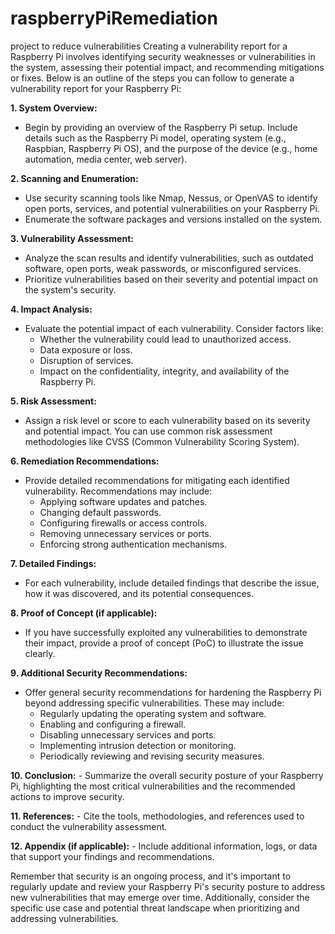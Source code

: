 # raspberryPiRemediation
project to reduce vulnerabilities
Creating a vulnerability report for a Raspberry Pi involves identifying security weaknesses or vulnerabilities in the system, assessing their potential impact, and recommending mitigations or fixes. Below is an outline of the steps you can follow to generate a vulnerability report for your Raspberry Pi:

**1. System Overview:**
   - Begin by providing an overview of the Raspberry Pi setup. Include details such as the Raspberry Pi model, operating system (e.g., Raspbian, Raspberry Pi OS), and the purpose of the device (e.g., home automation, media center, web server).

**2. Scanning and Enumeration:**
   - Use security scanning tools like Nmap, Nessus, or OpenVAS to identify open ports, services, and potential vulnerabilities on your Raspberry Pi.
   - Enumerate the software packages and versions installed on the system.

**3. Vulnerability Assessment:**
   - Analyze the scan results and identify vulnerabilities, such as outdated software, open ports, weak passwords, or misconfigured services.
   - Prioritize vulnerabilities based on their severity and potential impact on the system's security.

**4. Impact Analysis:**
   - Evaluate the potential impact of each vulnerability. Consider factors like:
     - Whether the vulnerability could lead to unauthorized access.
     - Data exposure or loss.
     - Disruption of services.
     - Impact on the confidentiality, integrity, and availability of the Raspberry Pi.

**5. Risk Assessment:**
   - Assign a risk level or score to each vulnerability based on its severity and potential impact. You can use common risk assessment methodologies like CVSS (Common Vulnerability Scoring System).

**6. Remediation Recommendations:**
   - Provide detailed recommendations for mitigating each identified vulnerability. Recommendations may include:
     - Applying software updates and patches.
     - Changing default passwords.
     - Configuring firewalls or access controls.
     - Removing unnecessary services or ports.
     - Enforcing strong authentication mechanisms.
   
**7. Detailed Findings:**
   - For each vulnerability, include detailed findings that describe the issue, how it was discovered, and its potential consequences.

**8. Proof of Concept (if applicable):**
   - If you have successfully exploited any vulnerabilities to demonstrate their impact, provide a proof of concept (PoC) to illustrate the issue clearly.

**9. Additional Security Recommendations:**
   - Offer general security recommendations for hardening the Raspberry Pi beyond addressing specific vulnerabilities. These may include:
     - Regularly updating the operating system and software.
     - Enabling and configuring a firewall.
     - Disabling unnecessary services and ports.
     - Implementing intrusion detection or monitoring.
     - Periodically reviewing and revising security measures.

**10. Conclusion:**
    - Summarize the overall security posture of your Raspberry Pi, highlighting the most critical vulnerabilities and the recommended actions to improve security.

**11. References:**
    - Cite the tools, methodologies, and references used to conduct the vulnerability assessment.

**12. Appendix (if applicable):**
    - Include additional information, logs, or data that support your findings and recommendations.

Remember that security is an ongoing process, and it's important to regularly update and review your Raspberry Pi's security posture to address new vulnerabilities that may emerge over time. Additionally, consider the specific use case and potential threat landscape when prioritizing and addressing vulnerabilities.
